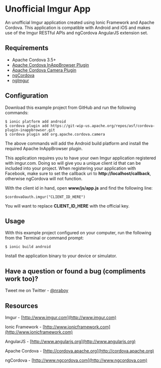 Unofficial Imgur App
==============================

An unofficial Imgur application created using Ionic Framework and Apache Cordova.  This application
is compatible with Android and iOS and makes use of the Imgur RESTful APIs and ngCordova AngularJS
extension set.


Requirements
-------------

* Apache Cordova 3.5+
* [Apache Cordova InAppBrowser Plugin](http://cordova.apache.org/docs/en/3.0.0/cordova_inappbrowser_inappbrowser.md.html)
* [Apache Cordova Camera Plugin](https://github.com/apache/cordova-plugin-camera)
* [ngCordova](http://www.ngcordova.com)
* [ngImgur](https://github.com/nraboy/ng-imgur)


Configuration
-------------

Download this example project from GitHub and run the following commands:

    $ ionic platform add android
    $ cordova plugin add https://git-wip-us.apache.org/repos/asf/cordova-plugin-inappbrowser.git
    $ cordova plugin add org.apache.cordova.camera

The above commands will add the Android build platform and install the required Apache InAppBrowser plugin.

This application requires you to have your own Imgur application registered with imgur.com.  Doing so
will give you a unique client id that can be included into your project.  When registering your application with Facebook,
make sure to set the callback uri to **http://localhost/callback**, otherwise ngCordova will not function.

With the client id in hand, open **www/js/app.js** and find the following line:

    $cordovaOauth.imgur("CLIENT_ID_HERE")

You will want to replace **CLIENT_ID_HERE** with the official key.


Usage
-------------

With this example project configured on your computer, run the following from the Terminal or command prompt:

    $ ionic build android

Install the application binary to your device or simulator.


Have a question or found a bug (compliments work too)?
-------------

Tweet me on Twitter - [@nraboy](https://www.twitter.com/nraboy)


Resources
-------------

Imgur - [http://www.imgur.com](http://www.imgur.com)

Ionic Framework - [http://www.ionicframework.com](http://www.ionicframework.com)

AngularJS - [http://www.angularjs.org](http://www.angularjs.org)

Apache Cordova - [http://cordova.apache.org](http://cordova.apache.org)

ngCordova - [http://www.ngcordova.com](http://www.ngcordova.com)
